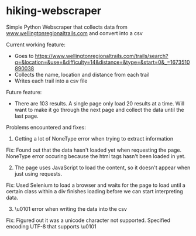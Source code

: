 # hiking-webscraper
Simple Python Webscraper that collects data from www.wellingtonregionaltrails.com and convert into a csv

Current working feature:
- Goes to https://www.wellingtonregionaltrails.com/trails/search?q=&location=&use=&difficulty=14&distance=&type=&start=0&_=1673510890038
- Collects the name, location and distance from each trail
- Writes each trail into a csv file

Future feature:
- There are 103 results. A single page only load 20 results at a time. Will want to make it go through the next page and collect the data until the last page.

Problems encountered and fixes:
1. Getting a lot of NoneType error when trying to extract information

Fix: Found out that the data hasn't loaded yet when requesting the page. NoneType error occuring because the html tags hasn't been loaded in yet.

2. The page uses JavaScript to load the content, so it doesn't appear when just using requests.

Fix: Used Selenium to load a browser and waits for the page to load until a certain class within a div finishes loading before we can start interpreting data.

3. \u0101 error when writing the data into the csv

Fix: Figured out it was a unicode character not supported. Specified encoding UTF-8 that supports \u0101
